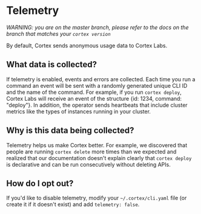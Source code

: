 # Telemetry

_WARNING: you are on the master branch, please refer to the docs on the branch that matches your `cortex version`_

By default, Cortex sends anonymous usage data to Cortex Labs.

## What data is collected?

If telemetry is enabled, events and errors are collected. Each time you run a command an event will be sent with a randomly generated unique CLI ID and the name of the command. For example, if you run `cortex deploy`, Cortex Labs will receive an event of the structure {id: 1234, command: "deploy"}. In addition, the operator sends heartbeats that include cluster metrics like the types of instances running in your cluster.

## Why is this data being collected?

Telemetry helps us make Cortex better. For example, we discovered that people are running `cortex delete` more times than we expected and realized that our documentation doesn't explain clearly that `cortex deploy` is declarative and can be run consecutively without deleting APIs.

## How do I opt out?

If you'd like to disable telemetry, modify your `~/.cortex/cli.yaml` file (or create it if it doesn't exist) and add `telemetry: false`.
